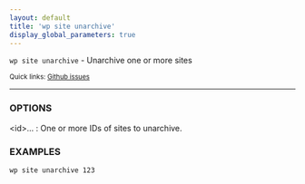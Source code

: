 ```yaml
---
layout: default
title: 'wp site unarchive'
display_global_parameters: true
---
```


`wp site unarchive` - Unarchive one or more sites

<small>Quick links: <a href="https://github.com/wp-cli/wp-cli/issues?q=is%3Aopen+label%3Acommand%3Asite-unarchive+sort%3Aupdated-desc">Github issues</a></small>

<hr />

### OPTIONS

&lt;id&gt;...
: One or more IDs of sites to unarchive.

### EXAMPLES

    wp site unarchive 123



